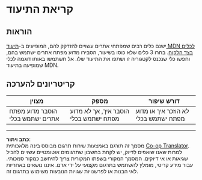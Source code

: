 <!--
CO_OP_TRANSLATOR_METADATA:
{
  "original_hash": "1ce4deaec80130d3a0a3c906568459fc",
  "translation_date": "2025-08-27T20:39:45+00:00",
  "source_file": "1-getting-started-lessons/1-intro-to-programming-languages/assignment.md",
  "language_code": "he"
}
-->
# קריאת התיעוד

## הוראות

ישנם כלים רבים שמפתחי אתרים עשויים להזדקק להם, המופיעים ב-[תיעוד MDN לכלים בצד הלקוח](https://developer.mozilla.org/docs/Learn/Tools_and_testing/Understanding_client-side_tools/Overview). בחרו 3 כלים שלא כוסו בשיעור, הסבירו מדוע מפתח אתרים ישתמש בהם, וחפשו כלי שנכנס לקטגוריה זו ושתפו את התיעוד שלו. אל תשתמשו באותו דוגמה לכלי שמופיעה בתיעוד MDN.

## קריטריונים להערכה

מצוין | מספק | דורש שיפור
--- | --- | --- |
| הוסבר מדוע מפתח אתרים ישתמש בכלי | הוסבר איך, אך לא מדוע מפתח ישתמש בכלי | לא הוזכר איך או מדוע מפתח ישתמש בכלי |

---

**כתב ויתור**:  
מסמך זה תורגם באמצעות שירות תרגום מבוסס בינה מלאכותית [Co-op Translator](https://github.com/Azure/co-op-translator). למרות שאנו שואפים לדיוק, יש לקחת בחשבון שתרגומים אוטומטיים עשויים להכיל שגיאות או אי דיוקים. המסמך המקורי בשפתו המקורית צריך להיחשב כמקור סמכותי. עבור מידע קריטי, מומלץ להשתמש בתרגום מקצועי על ידי אדם. איננו נושאים באחריות לאי הבנות או לפרשנויות שגויות הנובעות משימוש בתרגום זה.